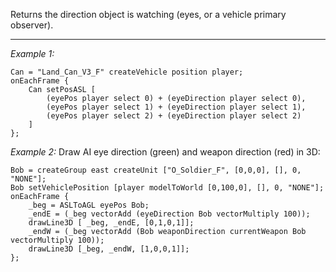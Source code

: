Returns the direction object is watching (eyes, or a vehicle primary observer).


---
*Example 1:*
```sqf
Can = "Land_Can_V3_F" createVehicle position player;
onEachFrame {
	Can setPosASL [
		(eyePos player select 0) + (eyeDirection player select 0),
		(eyePos player select 1) + (eyeDirection player select 1),
		(eyePos player select 2) + (eyeDirection player select 2)
	]
};
```

*Example 2:*
Draw AI eye direction (green) and weapon direction (red) in 3D:

```sqf
Bob = createGroup east createUnit ["O_Soldier_F", [0,0,0], [], 0, "NONE"];
Bob setVehiclePosition [player modelToWorld [0,100,0], [], 0, "NONE"];
onEachFrame {
	_beg = ASLToAGL eyePos Bob;
	_endE = (_beg vectorAdd (eyeDirection Bob vectorMultiply 100));
	drawLine3D [ _beg, _endE, [0,1,0,1]];
	_endW = (_beg vectorAdd (Bob weaponDirection currentWeapon Bob vectorMultiply 100));
	drawLine3D [_beg, _endW, [1,0,0,1]];
};
```
